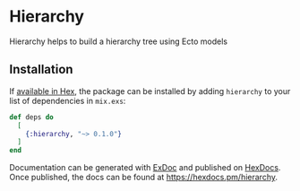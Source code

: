 # Hierarchy

Hierarchy helps to build a hierarchy tree using Ecto models

## Installation

If [available in Hex](https://hex.pm/docs/publish), the package can be installed
by adding `hierarchy` to your list of dependencies in `mix.exs`:

```elixir
def deps do
  [
    {:hierarchy, "~> 0.1.0"}
  ]
end
```

Documentation can be generated with [ExDoc](https://github.com/elixir-lang/ex_doc)
and published on [HexDocs](https://hexdocs.pm). Once published, the docs can
be found at <https://hexdocs.pm/hierarchy>.
